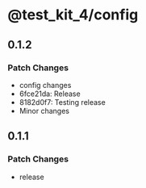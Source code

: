 # @test_kit_4/config

## 0.1.2

### Patch Changes

-   config changes
-   6fce21da: Release
-   8182d0f7: Testing release
-   Minor changes

## 0.1.1

### Patch Changes

-   release
